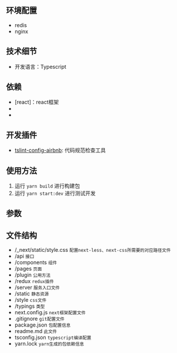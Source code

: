 ## 环境配置 ##
* redis
* nginx



## 技术细节 ##
* 开发语言：Typescript

    
## 依赖 ##
* [react]：react框架
* [nextJs]: nextJs框架
* [redux]: redux框架


## 开发插件 ## 
* [tslint-config-airbnb](https://github.com/progre/tslint-config-airbnb): 代码规范检查工具


## 使用方法 ##
1. 运行 `yarn build`     进行构建包
2. 运行 `yarn start:dev` 进行测试开发

## 参数 ##


## 文件结构 ##
* /_next/static/style.css  `配置next-less、next-css所需要的对应路径文件`
* /api `接口`
* /components `组件`
* /pages `页面`
* /plugin `公用方法`
* /redux `redux插件`
* /server `服务入口文件`
* /static `静态资源`
* /style `css文件`
* /typings `类型`
* next.config.js `next框架配置文件`
* .gitignore  `git配置文件`
* package.json  `包配置信息`
* readme.md  `此文件`
* tsconfig.json  `typescript编译配置`
* yarn.lock  `yarn生成的包依赖信息`
